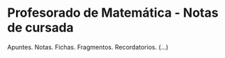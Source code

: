 # Profesorado de Matemática - Notas de cursada


Apuntes. Notas. Fichas. Fragmentos. Recordatorios. (...)
